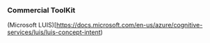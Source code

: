 
### Commercial ToolKit
(Microsoft LUIS)[https://docs.microsoft.com/en-us/azure/cognitive-services/luis/luis-concept-intent)
